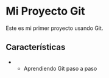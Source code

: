 # Mi Proyecto Git

Este es mi primer proyecto usando Git.

## Características
 - - Aprendiendo Git paso a paso
